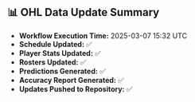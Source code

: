 ## 📊 OHL Data Update Summary
- **Workflow Execution Time:** 2025-03-07 15:32 UTC
- **Schedule Updated:** ✅
- **Player Stats Updated:** ✅
- **Rosters Updated:** ✅
- **Predictions Generated:** ✅
- **Accuracy Report Generated:** ✅
- **Updates Pushed to Repository:** ✅
